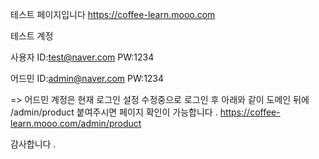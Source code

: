 테스트 페이지입니다 
https://coffee-learn.mooo.com

테스트 계정

사용자
ID:test@naver.com
PW:1234

어드민
ID:admin@naver.com
PW:1234

=> 어드민 계정은 현재 로그인 설정 수정중으로 
로그인 후 아래와 같이  도메인 뒤에 /admin/product  붙여주시면 페이지 확인이 가능합니다 .
https://coffee-learn.mooo.com/admin/product

감사합니다 .

